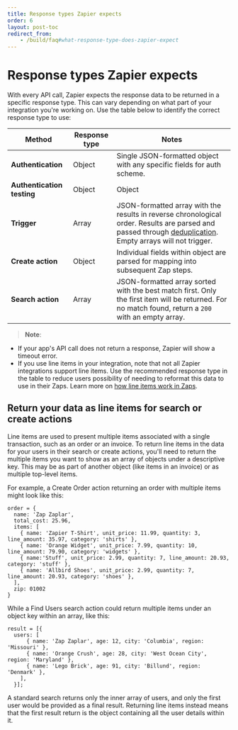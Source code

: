 ```yaml
---
title: Response types Zapier expects
order: 6
layout: post-toc
redirect_from: 
    - /build/faq#what-response-type-does-zapier-expect
---
```


# Response types Zapier expects

With every API call, Zapier expects the response data to be returned in a specific response type. This can vary depending on what part of your integration you're working on.  Use the table below to identify the correct response type to use:


| Method | Response type | Notes |
|---------|-------------|-------------|
| **Authentication** | Object | Single JSON-formatted object with any specific fields for auth scheme. |
| **Authentication testing** | Object | Object |
| **Trigger** | Array | JSON-formatted array with the results in reverse chronological order. Results are parsed and passed through [deduplication](https://platform.zapier.com/build/dedupe). Empty arrays will not trigger. |
| **Create action** | Object | Individual fields within object are parsed for mapping into subsequent Zap steps. |
| **Search action** | Array | JSON-formatted array sorted with the best match first. Only the first item will be returned. For no match found, return a `200` with an empty array.  |
 
> **Note**:
- If your app's API call does not return a response, Zapier will show a timeout error. 
- If you use line items in your integration, note that not all Zapier integrations support line items. Use the recommended response type in the table to reduce users possibility of needing to reformat this data to use in their Zaps. Learn more on [how line items work in Zaps](https://help.zapier.com/hc/en-us/articles/8496277737997). 


## Return your data as line items for search or create actions

Line items are used to present multiple items associated with a single transaction, such as an order or an invoice.  To return line items in the data for your users in their search or create actions, you'll need to return the multiple items you want to show as an array of objects under a descriptive key. This may be as part of another object (like items in an invoice) or as multiple top-level items.

For example, a Create Order action returning an order with multiple items might look like this:

```
order = {
  name: 'Zap Zaplar',
  total_cost: 25.96,
  items: [
    { name: 'Zapier T-Shirt', unit_price: 11.99, quantity: 3, line_amount: 35.97, category: 'shirts' },
    { name: 'Orange Widget', unit_price: 7.99, quantity: 10, line_amount: 79.90, category: 'widgets' },
    { name:'Stuff', unit_price: 2.99, quantity: 7, line_amount: 20.93, category: 'stuff' },
    { name: 'Allbird Shoes', unit_price: 2.99, quantity: 7, line_amount: 20.93, category: 'shoes' },
  ],
  zip: 01002
}
```

While a Find Users search action could return multiple items under an object key within an array, like this:

```
result = [{
  users: [
      { name: 'Zap Zaplar', age: 12, city: 'Columbia', region: 'Missouri' },
      { name: 'Orange Crush', age: 28, city: 'West Ocean City', region: 'Maryland' },
      { name: 'Lego Brick', age: 91, city: 'Billund', region: 'Denmark' },
    ],
  }];
```

A standard search returns only the inner array of users, and only the first user would be provided as a final result. Returning line items instead means that the first result return is the object containing all the user details within it.